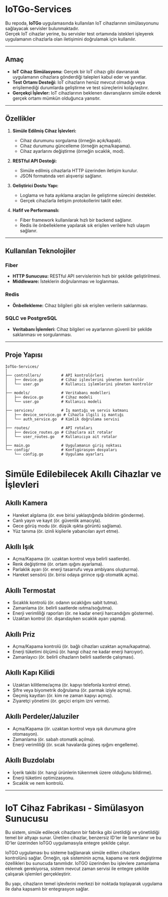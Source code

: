 # IoTGo-Services

Bu repoda, **IoTGo** uygulamasında kullanılan IoT cihazlarının simülasyonunu sağlayacak servisler bulunmaktadır.  
Gerçek IoT cihazlar yerine, bu servisler test ortamında istekleri işleyerek uygulamanın cihazlarla olan iletişimini doğrulamak için kullanılır.

---

## Amaç

- **IoT Cihaz Simülasyonu:** Gerçek bir IoT cihazı gibi davranarak uygulamanın cihazlara gönderdiği talepleri kabul eder ve yanıtlar.
- **Test Ortamı Desteği:** IoT cihazların henüz mevcut olmadığı veya erişilemediği durumlarda geliştirme ve test süreçlerini kolaylaştırır.
- **Gerçekçi İşlevler:** IoT cihazlarının beklenen davranışlarını simüle ederek gerçek ortamı mümkün olduğunca yansıtır.

---

## Özellikler

1. **Simüle Edilmiş Cihaz İşlevleri:**
    - Cihaz durumunu sorgulama (örneğin açık/kapalı).
    - Cihaz durumunu güncelleme (örneğin açma/kapama).
    - Cihaz ayarlarını değiştirme (örneğin sıcaklık, mod).

2. **RESTful API Desteği:**
    - Simüle edilmiş cihazlarla HTTP üzerinden iletişim kurulur.
    - JSON formatında veri alışverişi sağlanır.

3. **Geliştirici Dostu Yapı:**
    - Loglama ve hata ayıklama araçları ile geliştirme sürecini destekler.
    - Gerçek cihazlarla iletişim protokollerini taklit eder.

4. **Hafif ve Performanslı:**
    - Fiber framework kullanılarak hızlı bir backend sağlanır.
    - Redis ile önbellekleme yapılarak sık erişilen verilere hızlı ulaşım sağlanır.

---

## Kullanılan Teknolojiler

### Fiber
- **HTTP Sunucusu:** RESTful API servislerinin hızlı bir şekilde geliştirilmesi.
- **Middleware:** İsteklerin doğrulanması ve loglanması.

### Redis
- **Önbellekleme:** Cihaz bilgileri gibi sık erişilen verilerin saklanması.

### SQLC ve PostgreSQL
- **Veritabanı İşlemleri:** Cihaz bilgileri ve ayarlarının güvenli bir şekilde saklanması ve sorgulanması.

---

## Proje Yapısı

```plaintext
IoTGo-Services/
│
├── controllers/         # API kontrolörleri
│   ├── device.go        # Cihaz işlevlerini yöneten kontrolör
│   └── user.go          # Kullanıcı işlemlerini yöneten kontrolör
│
├── models/              # Veritabanı modelleri
│   ├── device.go        # Cihaz modeli
│   └── user.go          # Kullanıcı modeli
│
├── services/            # İş mantığı ve servis katmanı
│   ├── device_service.go # Cihazla ilgili iş mantığı
│   └── auth_service.go  # Kimlik doğrulama servisi
│
├── routes/              # API rotaları
│   ├── device_routes.go # Cihazlara ait rotalar
│   └── user_routes.go   # Kullanıcıya ait rotalar
│
├── main.go              # Uygulamanın giriş noktası
└── config/              # Konfigürasyon dosyaları
    └── config.go        # Uygulama ayarları
```

# Simüle Edilebilecek Akıllı Cihazlar ve İşlevleri

## Akıllı Kamera
- Hareket algılama (ör. eve birisi yaklaştığında bildirim gönderme).
- Canlı yayın ve kayıt (ör. güvenlik amacıyla).
- Gece görüş modu (ör. düşük ışıkta görüntü sağlama).
- Yüz tanıma (ör. izinli kişilerle yabancıları ayırt etme).

## Akıllı Işık
- Açma/Kapama (ör. uzaktan kontrol veya belirli saatlerde).
- Renk değiştirme (ör. ortam ışığını ayarlama).
- Parlaklık ayarı (ör. enerji tasarrufu veya ambiyans oluşturma).
- Hareket sensörü (ör. birisi odaya girince ışığı otomatik açma).

## Akıllı Termostat
- Sıcaklık kontrolü (ör. odanın sıcaklığını sabit tutma).
- Zamanlama (ör. belirli saatlerde ısıtma/soğutma).
- Enerji verimliliği raporları (ör. ne kadar enerji harcandığını gösterme).
- Uzaktan kontrol (ör. dışarıdayken sıcaklık ayarı yapma).

## Akıllı Priz
- Açma/Kapama kontrolü (ör. bağlı cihazları uzaktan açma/kapatma).
- Enerji tüketimi ölçümü (ör. hangi cihaz ne kadar enerji harcıyor).
- Zamanlayıcı (ör. belirli cihazların belirli saatlerde çalışması).

## Akıllı Kapı Kilidi
- Uzaktan kilitleme/açma (ör. kapıyı telefonla kontrol etme).
- Şifre veya biyometrik doğrulama (ör. parmak iziyle açma).
- Geçmiş kayıtları (ör. kim ne zaman kapıyı açmış).
- Ziyaretçi yönetimi (ör. geçici erişim izni verme).

## Akıllı Perdeler/Jaluziler
- Açma/Kapama (ör. uzaktan kontrol veya ışık durumuna göre otomasyon).
- Zamanlama (ör. sabah otomatik açılma).
- Enerji verimliliği (ör. sıcak havalarda güneş ışığını engelleme).

## Akıllı Buzdolabı
- İçerik takibi (ör. hangi ürünlerin tükenmek üzere olduğunu bildirme).
- Enerji tüketimi optimizasyonu.
- Sıcaklık ve nem kontrolü.


---
# IoT Cihaz Fabrikası - Simülasyon Sunucusu

Bu sistem, simüle edilecek cihazların bir fabrika gibi üretildiği ve yönetildiği temel bir altyapı sunar. Üretilen cihazlar, benzersiz ID'ler ile tanımlanır ve bu ID'ler üzerinden IoTGO uygulamasıyla entegre şekilde çalışır.

IoTGO uygulaması bu sisteme bağlanarak simüle edilen cihazların kontrolünü sağlar. Örneğin, ışık sisteminin açma, kapama ve renk değiştirme özellikleri bu sunucuda tanımlıdır. IoTGO üzerinden bu işlevlere zamanlama eklemek gerekiyorsa, sistem mevcut zaman servisi ile entegre şekilde çalışarak işlemleri gerçekleştirir.

Bu yapı, cihazların temel işlevlerini merkezi bir noktada toplayarak uygulama ile daha kapsamlı bir entegrasyon sağlar.
